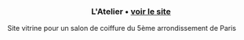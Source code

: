 ### <p align="center"> L'Atelier • <a href="https://latelier12.fr" > voir le site </a> </p>

Site vitrine pour un salon de coiffure du 5ème arrondissement de Paris
